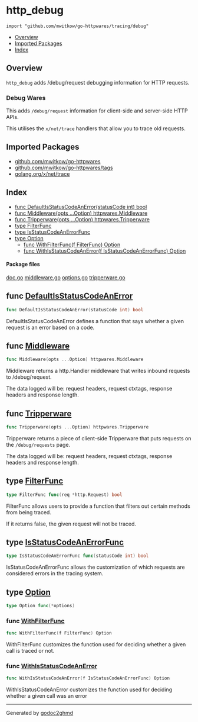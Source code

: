 # http_debug
`import "github.com/mwitkow/go-httpwares/tracing/debug"`

* [Overview](#pkg-overview)
* [Imported Packages](#pkg-imports)
* [Index](#pkg-index)

## <a name="pkg-overview">Overview</a>
`http_debug` adds /debug/request debugging information for HTTP requests.

### Debug Wares
This adds `/debug/request` information for client-side and server-side HTTP APIs.

This utilises the `x/net/trace` handlers that allow you to trace old requests.

## <a name="pkg-imports">Imported Packages</a>

- [github.com/mwitkow/go-httpwares](./../..)
- [github.com/mwitkow/go-httpwares/tags](./../../tags)
- [golang.org/x/net/trace](https://godoc.org/golang.org/x/net/trace)

## <a name="pkg-index">Index</a>
* [func DefaultIsStatusCodeAnError(statusCode int) bool](#DefaultIsStatusCodeAnError)
* [func Middleware(opts ...Option) httpwares.Middleware](#Middleware)
* [func Tripperware(opts ...Option) httpwares.Tripperware](#Tripperware)
* [type FilterFunc](#FilterFunc)
* [type IsStatusCodeAnErrorFunc](#IsStatusCodeAnErrorFunc)
* [type Option](#Option)
  * [func WithFilterFunc(f FilterFunc) Option](#WithFilterFunc)
  * [func WithIsStatusCodeAnError(f IsStatusCodeAnErrorFunc) Option](#WithIsStatusCodeAnError)

#### <a name="pkg-files">Package files</a>
[doc.go](./doc.go) [middleware.go](./middleware.go) [options.go](./options.go) [tripperware.go](./tripperware.go) 

## <a name="DefaultIsStatusCodeAnError">func</a> [DefaultIsStatusCodeAnError](./options.go#L54)
``` go
func DefaultIsStatusCodeAnError(statusCode int) bool
```
DefaultIsStatusCodeAnError defines a function that says whether a given request is an error based on a code.

## <a name="Middleware">func</a> [Middleware](./middleware.go#L18)
``` go
func Middleware(opts ...Option) httpwares.Middleware
```
Middleware returns a http.Handler middleware that writes inbound requests to /debug/request.

The data logged will be: request headers, request ctxtags, response headers and response length.

## <a name="Tripperware">func</a> [Tripperware](./tripperware.go#L23)
``` go
func Tripperware(opts ...Option) httpwares.Tripperware
```
Tripperware returns a piece of client-side Tripperware that puts requests on the `/debug/requests` page.

The data logged will be: request headers, request ctxtags, response headers and response length.

## <a name="FilterFunc">type</a> [FilterFunc](./options.go#L18)
``` go
type FilterFunc func(req *http.Request) bool
```
FilterFunc allows users to provide a function that filters out certain methods from being traced.

If it returns false, the given request will not be traced.

## <a name="IsStatusCodeAnErrorFunc">type</a> [IsStatusCodeAnErrorFunc](./options.go#L21)
``` go
type IsStatusCodeAnErrorFunc func(statusCode int) bool
```
IsStatusCodeAnErrorFunc allows the customization of which requests are considered errors in the tracing system.

## <a name="Option">type</a> [Option](./options.go#L37)
``` go
type Option func(*options)
```

### <a name="WithFilterFunc">func</a> [WithFilterFunc](./options.go#L40)
``` go
func WithFilterFunc(f FilterFunc) Option
```
WithFilterFunc customizes the function used for deciding whether a given call is traced or not.

### <a name="WithIsStatusCodeAnError">func</a> [WithIsStatusCodeAnError](./options.go#L47)
``` go
func WithIsStatusCodeAnError(f IsStatusCodeAnErrorFunc) Option
```
WithIsStatusCodeAnError customizes the function used for deciding whether a given call was an error

- - -
Generated by [godoc2ghmd](https://github.com/GandalfUK/godoc2ghmd)